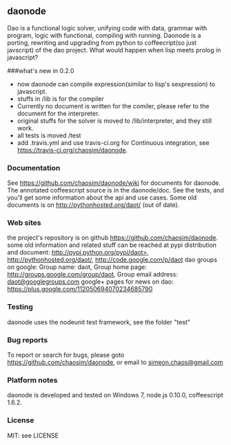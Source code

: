 ## daonode
Dao is a functional logic solver, unifying code with data, grammar with program, logic with functional, compiling with running.
Daonode is a porting, rewriting and upgrading from python to coffeecript(so just javscript) of the dao project.
What would happen when lisp meets prolog in javascript?

###what's new in 0.2.0
* now daonode can compile expression(similar to lisp's sexpression) to javascript.
* stuffs in /lib is for the compiler
* Currently no document is written for the comiler, please refer to the document for the interpreter.
* original stuffs for the solver is moved to /lib/interpreter, and they still work.
* all tests is moved /test
* add .travis.yml and use travis-ci.org for Continuous integration, see https://travis-ci.org/chaosim/daonode.

### Documentation
See <https://github.com/chaosim/daonode/wiki> for documents for daonode.
The annotated coffeescript source is in the daonode/doc.
See the tests, and you'll get some information about the api and use cases.
Some old documents is on http://pythonhosted.org/daot/ (out of date).

### Web sites
the project's repository is on github <https://github.com/chaosim/daonode>. 
some old information and related stuff can be reached at pypi distribution and document:
  http://pypi.python.org/pypi/daot>, http://pythonhosted.org/daot/, <http://code.google.com/p/daot>
dao groups on google: Group name: daot, Group home page: http://groups.google.com/group/daot,
Group email address: daot@googlegroups.com
google+ pages for news on dao: https://plus.google.com/112050694070234685790

### Testing
daonode uses the nodeunit test framework, see the folder "test"

### Bug reports
To report or search for bugs, please goto <https://github.com/chaosim/daonode>, or email to simeon.chaos@gmail.com

### Platform notes
daonode is developed and tested on Windows 7, node.js 0.10.0, coffeescript 1.6.2.

### License
MIT: see LICENSE

